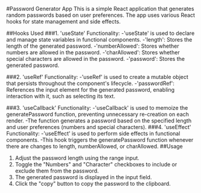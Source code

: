 #Password Generator App
This is a simple React application that generates random passwords based on user preferences. The app uses various React hooks for state management and side effects.

##Hooks Used
###1. 'useState'
   Functionality:
    -'useState' is used to declare and manage state variables in functional components.
    -'length': Stores the length of the generated password.
    -'numberAllowed': Stores whether numbers are allowed in the password.
    -'charAllowed': Stores whether special characters are allowed in the password.
    -'password': Stores the generated password.
    
###2. 'useRef'
    Functionality:
     -'useRef' is used to create a mutable object that persists throughout the component's lifecycle.
     -'passwordRef': References the input element for the generated password, enabling interaction with it, such as selecting its text.

###3. 'useCallback'
    Functionality:
      -'useCallback' is used to memoize the generatePassword function, preventing unnecessary re-creation on each render.
      -The function generates a password based on the specified length and user preferences (numbers and special characters).
###4. 'useEffect'
    Functionality:
     -'useEffect' is used to perform side effects in functional components.
     -This hook triggers the generatePassword function whenever there are changes to length, numberAllowed, or charAllowed.
##Usage
  1. Adjust the password length using the range input.
  2. Toggle the "Numbers" and "Character" checkboxes to include or exclude them from the password.
  3. The generated password is displayed in the input field.
  4. Click the "copy" button to copy the password to the clipboard.
     
